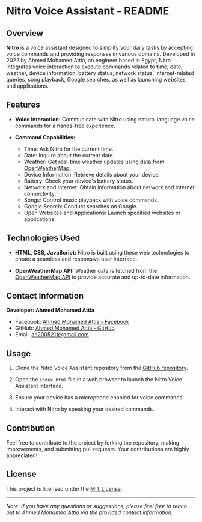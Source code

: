 # Nitro Voice Assistant - README

## Overview

**Nitro** is a voice assistant designed to simplify your daily tasks by accepting voice commands and providing responses in various domains. Developed in 2022 by Ahmed Mohamed Attia, an engineer based in Egypt, Nitro integrates voice interaction to execute commands related to time, date, weather, device information, battery status, network status, internet-related queries, song playback, Google searches, as well as launching websites and applications.

## Features

- **Voice Interaction:** Communicate with Nitro using natural language voice commands for a hands-free experience.
  
- **Command Capabilities:**
  - Time: Ask Nitro for the current time.
  - Date: Inquire about the current date.
  - Weather: Get real-time weather updates using data from [OpenWeatherMap](https://openweathermap.org/).
  - Device Information: Retrieve details about your device.
  - Battery: Check your device's battery status.
  - Network and Internet: Obtain information about network and internet connectivity.
  - Songs: Control music playback with voice commands.
  - Google Search: Conduct searches on Google.
  - Open Websites and Applications: Launch specified websites or applications.

## Technologies Used

- **HTML, CSS, JavaScript:** Nitro is built using these web technologies to create a seamless and responsive user interface.

- **OpenWeatherMap API:** Weather data is fetched from the [OpenWeatherMap API](https://openweathermap.org/) to provide accurate and up-to-date information.

## Contact Information

**Developer: Ahmed Mohamed Attia**
- Facebook: [Ahmed Mohamed Attia - Facebook](https://web.facebook.com/A7m3d.Attia)
- GitHub: [Ahmed Mohamed Attia - GitHub](https://github.com/Ahm3d0x)
- Email: ah2005211@gmail.com

## Usage

1. Clone the Nitro Voice Assistant repository from the [GitHub repository](https://github.com/Ahm3d0x).

2. Open the `index.html` file in a web browser to launch the Nitro Voice Assistant interface.

3. Ensure your device has a microphone enabled for voice commands.

4. Interact with Nitro by speaking your desired commands.

## Contribution

Feel free to contribute to the project by forking the repository, making improvements, and submitting pull requests. Your contributions are highly appreciated!

## License

This project is licensed under the [MIT License](LICENSE).

---

*Note: If you have any questions or suggestions, please feel free to reach out to Ahmed Mohamed Attia via the provided contact information.*

